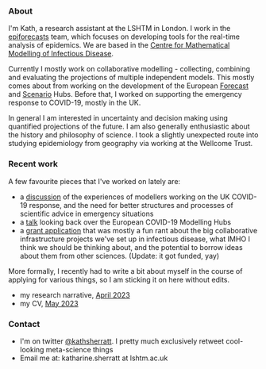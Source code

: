 ### About

I'm Kath, a research assistant at the LSHTM in London. I work in the [epiforecasts](https://epiforecasts.io/) team, which focuses on developing tools for the real-time analysis of epidemics. We are based in the [Centre for Mathematical Modelling of Infectious Disease](https://www.lshtm.ac.uk/research/centres/centre-mathematical-modelling-infectious-diseases). 

Currently I mostly work on collaborative modelling - collecting, combining and evaluating the projections of multiple independent models. This mostly comes about from working on the development of the European [Forecast](https://covid19forecasthub.eu/) and [Scenario](https://covid19scenariohub.eu/) Hubs. Before that, I worked on supporting the emergency response to COVID-19, mostly in the UK.

In general I am interested in uncertainty and decision making using quantified projections of the future. I am also generally enthusiastic about the history and philosophy of science. I took a slightly unexpected route into studying epidemiology from geography via working at the Wellcome Trust.

### Recent work

A few favourite pieces that I've worked on lately are:
- a [discussion](https://www.biorxiv.org/content/10.1101/2023.06.12.544667v1) of the experiences of modellers working on the UK COVID-19 response, and the need for better structures and processes of scientific advice in emergency situations
- a [talk](https://docs.google.com/presentation/d/1c42Lj_6EBD25YdLRGbVKI2DuhmONhAk791Gs--8Daxc/edit#slide=id.g196fd35e525_2_25) looking back over the European COVID-19 Modelling Hubs
- a [grant application](docs/covid19-response-fund-app.md) that was mostly a fun rant about the big collaborative infrastructure projects we've set up in infectious disease, what IMHO I think we should be thinking about, and the potential to borrow ideas about them from other sciences. (Update: it got funded, yay)

More formally, I recently had to write a bit about myself in the course of applying for various things, so I am sticking it on here without edits.
- my research narrative, [April 2023](docs/research-narrative.md)
- my CV, [May 2023](docs/230528-Sherratt-CV.pdf)

### Contact

- I'm on twitter [@kathsherratt](https://twitter.com/kathsherratt). I pretty much exclusively retweet cool-looking meta-science things
- Email me at: katharine.sherratt at lshtm.ac.uk
